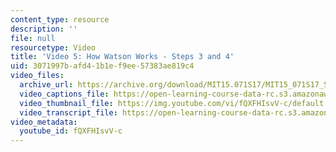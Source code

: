 ```yaml
---
content_type: resource
description: ''
file: null
resourcetype: Video
title: 'Video 5: How Watson Works - Steps 3 and 4'
uid: 3071997b-afd4-1b1e-f9ee-57383ae819c4
video_files:
  archive_url: https://archive.org/download/MIT15.071S17/MIT15_071S17_Session_5.3.09_300k.mp4
  video_captions_file: https://open-learning-course-data-rc.s3.amazonaws.com/15-071-the-analytics-edge-spring-2017/496a70b13593549389156ff0ef271290_fQXFHIsvV-c.vtt
  video_thumbnail_file: https://img.youtube.com/vi/fQXFHIsvV-c/default.jpg
  video_transcript_file: https://open-learning-course-data-rc.s3.amazonaws.com/15-071-the-analytics-edge-spring-2017/803fdb47b9180a02f9622473bb1f1a04_fQXFHIsvV-c.pdf
video_metadata:
  youtube_id: fQXFHIsvV-c
---
```

